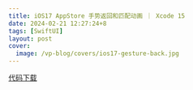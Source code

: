 ```yaml
---
title: iOS17 AppStore 手势返回和匹配动画 ｜ Xcode 15
date: 2024-02-21 12:27:24+8
tags: [SwiftUI]
layout: post
cover:
  image: /vp-blog/covers/ios17-gesture-back.jpg
---
```


<script setup>
import CodeSandbox from '@/components/InDoc/CodeSandbox.vue'
</script>

<CodeSandbox src="https://player.bilibili.com/player.html?aid=1450877096&bvid=BV13v421C78N&cid=1443859387&p=1"></CodeSandbox>

[代码下载](https://github.com/shenxiang11/AppStoreAnimation)
